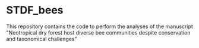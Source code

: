 # STDF_bees
This repository contains the code to perform the analyses of the manuscript "Neotropical dry forest host diverse bee communities despite conservation and taxonomical challenges"


